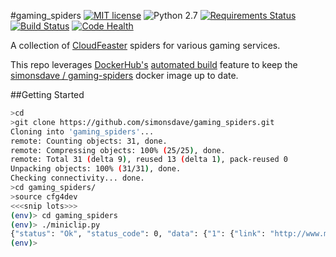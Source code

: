 #gaming_spiders
[![MIT license](http://img.shields.io/badge/license-MIT-brightgreen.svg)](http://opensource.org/licenses/MIT) ![Python 2.7](https://img.shields.io/badge/python-2.7-FFC100.svg?style=flat) [![Requirements Status](https://requires.io/github/simonsdave/gaming_spiders/requirements.svg?branch=master)](https://requires.io/github/simonsdave/gaming_spiders/requirements/?branch=master) [![Build Status](https://travis-ci.org/simonsdave/gaming_spiders.svg?branch=master)](https://travis-ci.org/simonsdave/gaming_spiders) [![Code Health](https://landscape.io/github/simonsdave/gaming_spiders/master/landscape.svg?style=flat)](https://landscape.io/github/simonsdave/gaming_spiders/master)

A collection of [CloudFeaster](https://github.com/simonsdave/clf)
spiders for various gaming services.

This repo leverages [DockerHub's](https://hub.docker.com/)
[automated build](https://docs.docker.com/docker-hub/builds/) feature to
keep the [simonsdave / gaming-spiders](https://registry.hub.docker.com/u/simonsdave/gaming-spiders/)
docker image up to date.

##Getting Started

```bash
>cd
>git clone https://github.com/simonsdave/gaming_spiders.git
Cloning into 'gaming_spiders'...
remote: Counting objects: 31, done.
remote: Compressing objects: 100% (25/25), done.
remote: Total 31 (delta 9), reused 13 (delta 1), pack-reused 0
Unpacking objects: 100% (31/31), done.
Checking connectivity... done.
>cd gaming_spiders/
>source cfg4dev
<<<snip lots>>>
(env)> cd gaming_spiders
(env)> ./miniclip.py
{"status": "Ok", "status_code": 0, "data": {"1": {"link": "http://www.miniclip.com/games/8-ball-pool-multiplayer/en/#t-w-t", "title": "8 Ball Pool"}, "2": {"link": "http://www.miniclip.com/games/tanki-online/en/#t-w-t", "title": "Tanki Online"}, "3": {"link": "http://www.miniclip.com/games/agar/en/#t-w-t", "title": "agar.io"}, "4": {"link": "http://www.miniclip.com/games/soccer-stars-mobile/en/#t-w-t", "title": "Soccer Stars Mobile"}, "5": {"link": "http://www.miniclip.com/games/soccer-physics/en/#t-w-t-H", "title": "Soccer Physics"}, "6": {"link": "http://www.miniclip.com/games/free-running-2/en/#t-w-t-H", "title": "Free Running 2"}, "7": {"link": "http://www.miniclip.com/games/clicker-heroes/en/#t-w-t-H", "title": "Clicker Heroes"}, "8": {"link": "http://www.miniclip.com/games/bike-rivals/en/#t-w-t-H", "title": "Bike Rivals"}, "9": {"link": "http://www.miniclip.com/games/wrestle-jump/en/#t-w-t-H", "title": "Wrestle Jump"}, "10": {"link": "http://www.miniclip.com/games/beast-quest/en/#t-w-t-H", "title": "Beast Quest"}}}
(env)>
```
